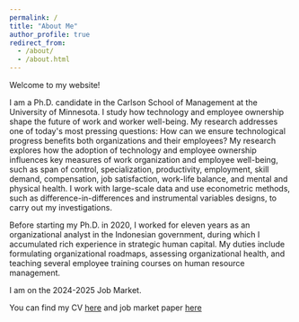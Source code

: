 ```yaml
---
permalink: /
title: "About Me"
author_profile: true
redirect_from: 
  - /about/
  - /about.html
---
```


Welcome to my website!

I am a Ph.D. candidate in the Carlson School of Management at the University of Minnesota. I study how technology and employee ownership shape the future of work and worker well-being. My research addresses one of today's most pressing questions: How can we ensure technological progress benefits both organizations and their employees? My research explores how the adoption of technology and employee ownership influences key measures of work organization and employee well-being, such as span of control, specialization, productivity, employment, skill demand, compensation, job satisfaction, work-life balance, and mental and physical health. I work with large-scale data and use econometric methods, such as difference-in-differences and instrumental variables designs, to carry out my investigations.

Before starting my Ph.D. in 2020, I worked for eleven years as an organizational analyst in the Indonesian government, during which I accumulated rich experience in strategic human capital. My duties include formulating organizational roadmaps, assessing organizational health, and teaching several employee training courses on human resource management.

I am on the 2024-2025 Job Market. 

You can find my CV [here](https://drive.google.com/file/d/17OmIjPwZqA4VZlAntr5OYfxMMxMBEKgG/view?usp=sharing) and job market paper [here](https://drive.google.com/file/d/1WyXOft3x-UFmD63VubrbFxDGmOn42bpS/view?usp=sharing)
